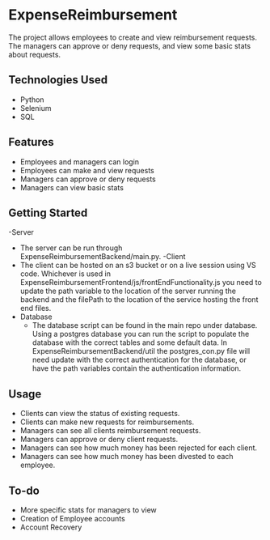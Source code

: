 # ExpenseReimbursement

The project allows employees to create and view reimbursement requests. The managers can approve or deny requests, and view some basic stats about requests.

## Technologies Used
  - Python
  - Selenium
  - SQL

## Features
- Employees and managers can login
- Employees can make and view requests
- Managers can approve or deny requests
- Managers can view basic stats



## Getting Started
-Server 
 - The server can be run through ExpenseReimbursementBackend/main.py.
-Client
  - The client can be hosted on an s3 bucket or on a live session using VS code. Whichever is used in ExpenseReimbursementFrontend/js/frontEndFunctionality.js you need to update the path variable to the location of the server running the backend and the filePath to the location of the service hosting the front end files.
- Database
  - The database script can be found in the main repo under database. Using a postgres database you can run the script to populate the database with the correct tables and some default data. In ExpenseReimbursementBackend/util the postgres_con.py file will need update with the correct authentication for the database, or have the path variables contain the authentication information.

## Usage
- Clients can view the status of existing requests.
- Clients can make new requests for reimbursements.
- Managers can see all clients reimbursement requests.
- Managers can approve or deny client requests.
- Managers can see how much money has been rejected for each client.
- Managers can see how much money has been divested to each employee.


## To-do
- More specific stats for managers to view
- Creation of Employee accounts
- Account Recovery
